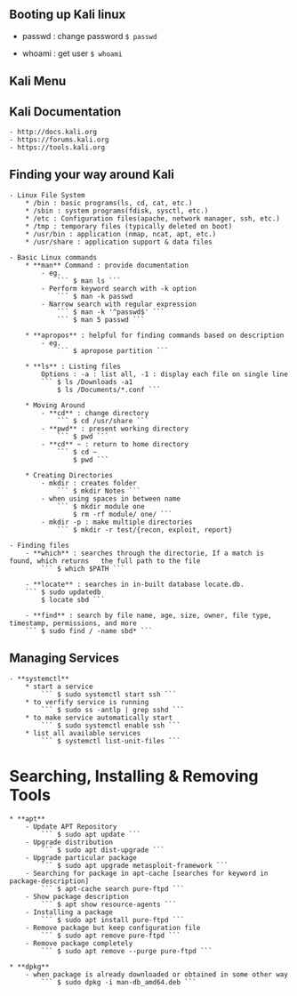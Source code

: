 
## Booting up Kali linux
- passwd  : change password
``` $ passwd  ``` 
    
- whoami : get user
```$ whoami```

## Kali Menu

## Kali Documentation
    - http://docs.kali.org
    - https://forums.kali.org
    - https://tools.kali.org

## Finding your way around Kali
    - Linux File System
        * /bin : basic programs(ls, cd, cat, etc.)
        * /sbin : system programs(fdisk, sysctl, etc.)
        * /etc : Configuration files(apache, network manager, ssh, etc.)
        * /tmp : temporary files (typically deleted on boot)
        * /usr/bin : application (nmap, ncat, apt, etc.)
        * /usr/share : application support & data files

    - Basic Linux commands
        * **man** Command : provide documentation
            - eg.
                ``` $ man ls ```
            - Perform keyword search with -k option
                ``` $ man -k passwd
            - Narrow search with regular expression
                ``` $ man -k '^passwd$' ```
                ``` $ man 5 passwd ```

        * **apropos** : helpful for finding commands based on description
            - eg.
                ``` $ apropose partition ```
        
        * **ls** : Listing files 
            Options : -a : list all, -1 : display each file on single line
            ``` $ ls /Downloads -a1
                $ ls /Documents/*.conf ```
        
        * Moving Around
            - **cd** : change directory
                ``` $ cd /usr/share ```
            - **pwd** : present working directory
                ``` $ pwd ```
            - **cd** ~ : return to home directory
                ``` $ cd ~ 
                    $ pwd ```
        
        * Creating Directories
            - mkdir : creates folder
                ``` $ mkdir Notes ```
            - when using spaces in between name 
                ``` $ mkdir module one 
                    $ rm -rf module/ one/ ```
            - mkdir -p : make multiple directories
                ``` $ mkdir -r test/{recon, exploit, report}
        
    - Finding files 
        - **which** : searches through the directorie, If a match is found, which returns   the full path to the file
            ``` $ which $PATH ```
        
        - **locate** : searches in in-built database locate.db. 
        ``` $ sudo updatedb 
            $ locate sbd ```

        - **find** : search by file name, age, size, owner, file type, timestamp, permissions, and more
        ``` $ sudo find / -name sbd* ```
        
## Managing Services
    - **systemctl** 
        * start a service 
            ``` $ sudo systemctl start ssh ```
        * to verfify service is running
            ``` $ sudo ss -antlp | grep sshd ``` 
        * to make service automatically start
            ``` $ sudo systemctl enable ssh ```
        * list all available services
            ``` $ systemctl list-unit-files ```    
            
# Searching, Installing & Removing Tools
    * **apt**
        - Update APT Repository
            ``` $ sudo apt update ```
        - Upgrade distribution
            ``` $ sudo apt dist-upgrade ```
        - Upgrade particular package
            ``` $ sudo apt upgrade metasploit-framework ```
        - Searching for package in apt-cache [searches for keyword in package-description]
            ``` $ apt-cache search pure-ftpd ```
        - Show package description
            ``` $ apt show resource-agents ```
        - Installing a package
            ``` $ sudo apt install pure-ftpd ```
        - Remove package but keep configuration file
            ``` $ sudo apt remove pure-ftpd ```
        - Remove package completely
            ``` $ sudo apt remove --purge pure-ftpd ```
    
    * **dpkg** 
        - when package is already downloaded or obtained in some other way
            ``` $ sudo dpkg -i man-db_amd64.deb ```  


        